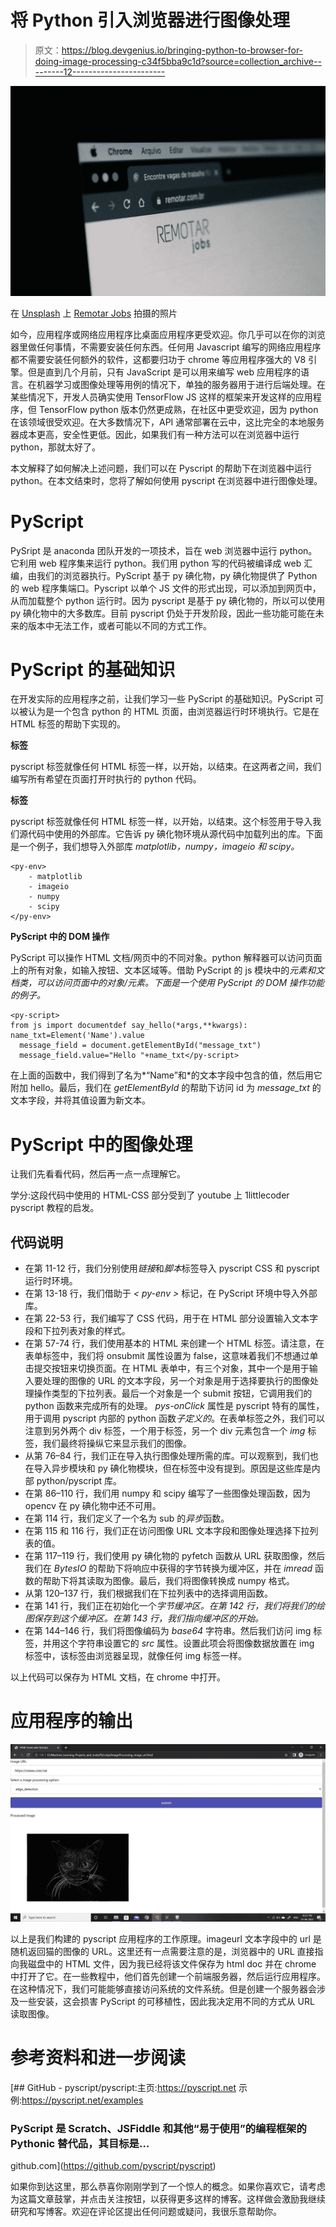 # 将 Python 引入浏览器进行图像处理

> 原文：<https://blog.devgenius.io/bringing-python-to-browser-for-doing-image-processing-c34f5bba9c1d?source=collection_archive---------12----------------------->

![](img/341a7f69c57b78c012dbd5639d3d6c3c.png)

在 [Unsplash](https://unsplash.com?utm_source=medium&utm_medium=referral) 上 [Remotar Jobs](https://unsplash.com/@remotarjobs?utm_source=medium&utm_medium=referral) 拍摄的照片

如今，应用程序或网络应用程序比桌面应用程序更受欢迎。你几乎可以在你的浏览器里做任何事情，不需要安装任何东西。任何用 Javascript 编写的网络应用程序都不需要安装任何额外的软件，这都要归功于 chrome 等应用程序强大的 V8 引擎。但是直到几个月前，只有 JavaScript 是可以用来编写 web 应用程序的语言。在机器学习或图像处理等用例的情况下，单独的服务器用于进行后端处理。在某些情况下，开发人员确实使用 TensorFlow JS 这样的框架来开发这样的应用程序，但 TensorFlow python 版本仍然更成熟，在社区中更受欢迎，因为 python 在该领域很受欢迎。在大多数情况下，API 通常部署在云中，这比完全的本地服务器成本更高，安全性更低。因此，如果我们有一种方法可以在浏览器中运行 python，那就太好了。

本文解释了如何解决上述问题，我们可以在 Pyscript 的帮助下在浏览器中运行 python。在本文结束时，您将了解如何使用 pyscript 在浏览器中进行图像处理。

# PyScript

PySript 是 anaconda 团队开发的一项技术，旨在 web 浏览器中运行 python。它利用 web 程序集来运行 python。我们用 python 写的代码被编译成 web 汇编，由我们的浏览器执行。PyScript 基于 py 碘化物，py 碘化物提供了 Python 的 web 程序集端口。Pyscript 以单个 JS 文件的形式出现，可以添加到网页中，从而加载整个 python 运行时。因为 pyscript 是基于 py 碘化物的，所以可以使用 py 碘化物中的大多数库。目前 pyscript 仍处于开发阶段，因此一些功能可能在未来的版本中无法工作，或者可能以不同的方式工作。

# PyScript 的基础知识

在开发实际的应用程序之前，让我们学习一些 PyScript 的基础知识。PyScript 可以被认为是一个包含 python 的 HTML 页面，由浏览器运行时环境执行。它是在 HTML 标签的帮助下实现的。

**<py-script>标签**

pyscript 标签就像任何 HTML 标签一样，以<py-script>开始，以</py-script>结束。在这两者之间，我们编写所有希望在页面打开时执行的 python 代码。

**<py-env>标签**

pyscript 标签就像任何 HTML 标签一样，以<py-env>开始，以</py-env>结束。这个标签用于导入我们源代码中使用的外部库。它告诉 py 碘化物环境从源代码中加载列出的库。下面是一个例子，我们想导入外部库 *matplotlib，numpy，imageio 和 scipy。*

```
<py-env>
    - matplotlib
    - imageio
    - numpy
    - scipy
</py-env>
```

**PyScript 中的 DOM 操作**

PyScript 可以操作 HTML 文档/网页中的不同对象。python 解释器可以访问页面上的所有对象，如输入按钮、文本区域等。借助 PyScript 的 js 模块中的*元素和文档类，可以访问页面中的对象/元素。下面是一个使用 PyScript 的 DOM 操作功能的例子。*

```
<py-script>
from js import documentdef say_hello(*args,**kwargs): name_txt=Element('Name').value
  message_field = document.getElementById("message_txt")
  message_field.value="Hello "+name_txt</py-script>
```

在上面的函数中，我们得到了名为*“Name”和*的文本字段中包含的值，然后用它附加 hello。最后，我们在 *getElementById* 的帮助下访问 id 为 *message_txt* 的文本字段，并将其值设置为新文本。

# PyScript 中的图像处理

让我们先看看代码，然后再一点一点理解它。

学分:这段代码中使用的 HTML-CSS 部分受到了 youtube 上 1littlecoder pyscript 教程的启发。

## 代码说明

*   在第 11-12 行，我们分别使用*链接*和*脚本*标签导入 pyscript CSS 和 pyscript 运行时环境。
*   在第 13-18 行，我们借助于 *< py-env >* 标记，在 PyScript 环境中导入外部库。
*   在第 22-53 行，我们编写了 CSS 代码，用于在 HTML 部分设置输入文本字段和下拉列表对象的样式。
*   在第 57-74 行，我们使用基本的 HTML 来创建一个 HTML 标签。请注意，在表单标签中，我们将 onsubmit 属性设置为 false，这意味着我们不想通过单击提交按钮来切换页面。在 HTML 表单中，有三个对象，其中一个是用于输入要处理的图像的 URL 的文本字段，另一个对象是用于选择要执行的图像处理操作类型的下拉列表。最后一个对象是一个 submit 按钮，它调用我们的 python 函数来完成所有的处理。 *pys-onClick* 属性是 pyscript 特有的属性，用于调用 pyscript 内部的 python 函数*子定义的*。在表单标签之外，我们可以注意到另外两个 div 标签，一个用于标签，另一个 div 元素包含一个 *img* 标签，我们最终将操纵它来显示我们的图像。
*   从第 76–84 行，我们正在导入执行图像处理所需的库。可以观察到，我们也在导入异步模块和 py 碘化物模块，但在<py-env>标签中没有提到。原因是这些库是内部 python/pyscript 库。</py-env>
*   在第 86–110 行，我们用 numpy 和 scipy 编写了一些图像处理函数，因为 opencv 在 py 碘化物中还不可用。
*   在第 114 行，我们定义了一个名为 sub 的*异步*函数。
*   在第 115 和 116 行，我们正在访问图像 URL 文本字段和图像处理选择下拉列表的值。
*   在第 117–119 行，我们使用 py 碘化物的 pyfetch 函数从 URL 获取图像，然后我们在 *BytesIO* 的帮助下将响应中获得的字节转换为缓冲区，并在 *imread* 函数的帮助下将其读取为图像。最后，我们将图像转换成 numpy 格式。
*   从第 120–137 行，我们根据我们在下拉列表中的选择调用函数。
*   在第 141 行，我们正在初始化一个*字节缓冲区。在第 142 行，我们将我们的绘图保存到这个缓冲区。在第 143 行，我们指向缓冲区的开始。*
*   在第 144–146 行，我们将图像编码为 *base64* 字符串。然后我们访问 img 标签，并用这个字符串设置它的 *src* 属性。设置此项会将图像数据放置在 img 标签中，该标签由浏览器呈现，就像任何 img 标签一样。

以上代码可以保存为 HTML 文档，在 chrome 中打开。

# 应用程序的输出

![](img/d1928ec0717962321da4b5f369f9fa65.png)

以上是我们构建的 pyscript 应用程序的工作原理。imageurl 文本字段中的 url 是随机返回猫的图像的 URL。这里还有一点需要注意的是，浏览器中的 URL 直接指向我磁盘中的 HTML 文件，因为我已经将该文件保存为 html doc 并在 chrome 中打开了它。在一些教程中，他们首先创建一个前端服务器，然后运行应用程序。在这种情况下，我们可能能够直接访问系统的文件系统。但是创建一个服务器会涉及一些安装，这会损害 PyScript 的可移植性，因此我决定用不同的方式从 URL 读取图像。

# 参考资料和进一步阅读

[](https://github.com/pyscript/pyscript) [## GitHub - pyscript/pyscript:主页:https://pyscript.net 示例:https://pyscript.net/examples

### PyScript 是 Scratch、JSFiddle 和其他“易于使用”的编程框架的 Pythonic 替代品，其目标是…

github.com](https://github.com/pyscript/pyscript) 

如果你到达这里，那么恭喜你刚刚学到了一个惊人的概念。如果你喜欢它，请考虑为这篇文章鼓掌，并点击关注按钮，以获得更多这样的博客。这样做会激励我继续研究和写博客。欢迎在评论区提出任何问题或疑问，我很乐意帮助你。
